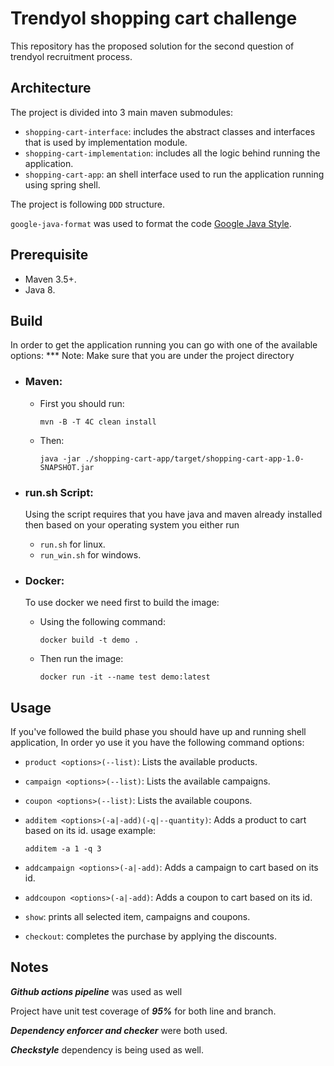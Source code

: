 # Trendyol shopping cart challenge

This repository has the proposed solution for the second question of trendyol recruitment process.

## Architecture

The project is divided into 3 main maven submodules:
- `shopping-cart-interface`: includes the abstract classes and interfaces that is used by implementation module.
- `shopping-cart-implementation`: includes all the logic behind running the application.
- `shopping-cart-app`: an shell interface used to run the application running using spring shell.

The project is following `DDD` structure.

`google-java-format` was used to format the code
[Google Java Style][].

[Google Java Style]: https://google.github.io/styleguide/javaguide.html

## Prerequisite

- Maven 3.5+.
- Java 8.

## Build

In order to get the application running you can go with one of the available options:
*** Note: 
Make sure that you are under the project directory

- ### Maven:
    - First you should run:
     
      ```
      mvn -B -T 4C clean install
      ```
      
    - Then:
    
      ```
      java -jar ./shopping-cart-app/target/shopping-cart-app-1.0-SNAPSHOT.jar
      ```
      
- ### run.sh Script:
     Using the script requires that you have java and maven already installed
     then based on your operating system you either run
     - `run.sh` for linux.
     - `run_win.sh` for windows.
     
- ### Docker:
     To use docker we need first to build the image:      
     
     - Using the following command:
     
       ```
       docker build -t demo .
       ```
       
     - Then run the image:
          
       ```
       docker run -it --name test demo:latest
       ```
       
## Usage

If you've followed the build phase you should have up and running shell application,
In order yo use it you have the following command options:

- `product <options>(--list)`: Lists the available products.
- `campaign <options>(--list)`: Lists the available campaigns.
- `coupon <options>(--list)`: Lists the available coupons.
- `additem <options>(-a|-add)(-q|--quantity)`: Adds a product to cart based on its id. usage example: 

     ```
     additem -a 1 -q 3
     ```
       
- `addcampaign <options>(-a|-add)`: Adds a campaign to cart based on its id.
- `addcoupon <options>(-a|-add)`: Adds a coupon to cart based on its id.
- `show`: prints all selected item, campaigns and coupons.
- `checkout`: completes the purchase by applying the discounts.

## Notes

***Github actions pipeline*** was used as well

Project have unit test coverage of ***95%*** for both line and branch.

***Dependency enforcer and checker*** were both used.

***Checkstyle*** dependency is being used as well.